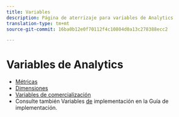 ```yaml
---
title: Variables
description: Página de aterrizaje para variables de Analytics
translation-type: tm+mt
source-git-commit: 16ba0b12e0f70112f4c10804d0a13c278388ecc2

---
```



# Variables de Analytics

* [Métricas](/help/components/c-variables/c-metrics/metricslist.md)
* [Dimensiones](/help/components/c-variables/dimensionslist/dimension-compatibility.md)
* [Variables de comercialización](/help/components/c-variables/c-merch-variables/var-merchandising.md)
* Consulte también Variables [de](/help/implement/js-implementation/c-variables/evars-events.md) implementación en la Guía de implementación.
